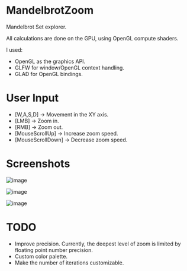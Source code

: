# MandelbrotZoom

Mandelbrot Set explorer.

All calculations are done on the GPU, using OpenGL compute shaders.

I used:
- OpenGL as the graphics API.
- GLFW for window/OpenGL context handling.
- GLAD for OpenGL bindings.

# User Input

- [W,A,S,D] -> Movement in the XY axis.
- [LMB] -> Zoom in.
- [RMB] -> Zoom out.
- [MouseScrollUp] -> Increase zoom speed.
- [MouseScrollDown] -> Decrease zoom speed.


# Screenshots

![image](https://user-images.githubusercontent.com/46039237/179419756-81c0213f-a1c6-4eea-966f-a67d36df568c.png)

![image](https://user-images.githubusercontent.com/46039237/179419887-20658716-0480-4b76-801a-1ab638f9d90d.png)

![image](https://user-images.githubusercontent.com/46039237/179419870-5dce6c0c-82e4-435b-97fb-01f1fa4bee95.png)

# TODO

- Improve precision. Currently, the deepest level of zoom is limited by floating point number precision.
- Custom color palette.
- Make the number of iterations customizable.
